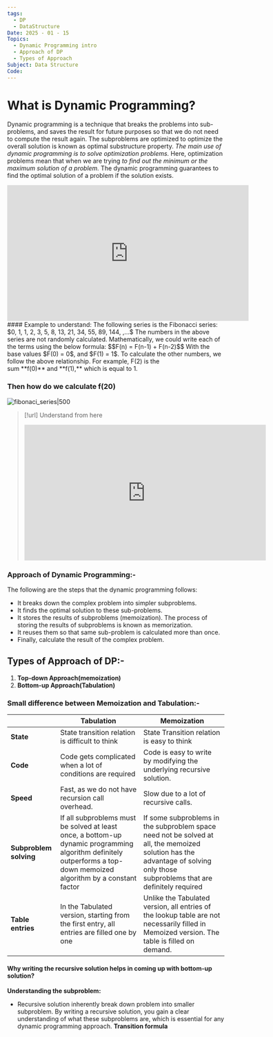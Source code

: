 ```yaml
---
tags:
  - DP
  - DataStructure
Date: 2025 - 01 - 15
Topics:
  - Dynamic Programming intro
  - Approach of DP
  - Types of Approach
Subject: Data Structure
Code:
---
```

# What is Dynamic Programming?
Dynamic programming is a technique that breaks the problems into sub-problems, and saves the result for future purposes so that we do not need to compute the result again.
The subproblems are optimized to optimize the overall solution is known as optimal substructure property.
*The main use of dynamic programming is to solve optimization problems.* Here, optimization problems mean that when we are trying *to find out the minimum or the maximum solution of a problem.* The dynamic programming guarantees to find the optimal solution of a problem if the solution exists.
<iframe width="560" height="315" src="https://www.youtube.com/embed/oNoILrFOx2k?si=H_tCvTzR7TJlqpAO" title="YouTube video player" frameborder="0" allow="accelerometer; autoplay; clipboard-write; encrypted-media; gyroscope; picture-in-picture; web-share" referrerpolicy="strict-origin-when-cross-origin" allowfullscreen></iframe>
#### Example to understand:
The following series is the Fibonacci series:
$0, 1, 1, 2, 3, 5, 8, 13, 21, 34, 55, 89, 144, ,…$
The numbers in the above series are not randomly calculated. Mathematically, we could write each of the terms using the below formula:
$$F(n) = F(n-1) + F(n-2)$$
With the base values $F(0) = 0$, and $F(1) = 1$. To calculate the other numbers, we follow the above relationship. For example, F(2) is the sum **f(0)** and **f(1),** which is equal to 1.

### Then how do we calculate f(20)
![fibonaci_series|500](https://images.javatpoint.com/tutorial/daa/images/dynamic-programming.png)

> [!url] Understand from here
> <iframe width="560" height="315" src="https://www.youtube.com/embed/YkBch12jNE0?si=1-A3mPHVXT8KyLlL" title="YouTube video player" frameborder="0" allow="accelerometer; autoplay; clipboard-write; encrypted-media; gyroscope; picture-in-picture; web-share" referrerpolicy="strict-origin-when-cross-origin" allowfullscreen></iframe>

### Approach of Dynamic Programming:-
The following are the steps that the dynamic programming follows:
- It breaks down the complex problem into simpler subproblems.
- It finds the optimal solution to these sub-problems.
- It stores the results of subproblems (memoization). The process of storing the results of subproblems is known as memorization.
- It reuses them so that same sub-problem is calculated more than once.
- Finally, calculate the result of the complex problem.


## Types of Approach of DP:-
1. **Top-down Approach(memoization)**
2. **Bottom-up Approach(Tabulation)**

### Small difference between Memoization and Tabulation:-

|                        | Tabulation                                                                                                                                                           | Memoization                                                                                                                                                                   |
| ---------------------- | -------------------------------------------------------------------------------------------------------------------------------------------------------------------- | ----------------------------------------------------------------------------------------------------------------------------------------------------------------------------- |
| **State**              | State transition relation is difficult to think                                                                                                                      | State Transition relation is easy to think                                                                                                                                    |
| **Code**               | Code gets complicated when a lot of   <br>conditions are required                                                                                                    | Code is easy to write by modifying the underlying recursive solution.                                                                                                         |
| **Speed**              | Fast, as we do not have recursion call overhead.                                                                                                                     | Slow due to a lot of recursive calls.                                                                                                                                         |
| **Subproblem solving** | If all subproblems must be solved at least once, a bottom-up dynamic programming algorithm definitely outperforms a top-down memoized algorithm by a constant factor | If some subproblems in the subproblem space need not be solved at all, the memoized solution has the advantage of solving only those subproblems that are definitely required |
| **Table entries**      | In the Tabulated version, starting from the first entry, all entries are filled one by one                                                                           | Unlike the Tabulated version, all entries of the lookup table are not necessarily filled in Memoized version. The table is filled on demand.                                  |


#### Why writing the recursive solution helps in coming up with bottom-up solution?
**Understanding the subproblem:** 
- Recursive solution inherently break down problem into smaller subproblem. By writing a recursive solution, you gain a clear understanding of what these subproblems are, which is essential for any dynamic programming approach.
**Transition formula**